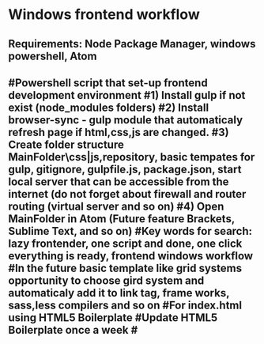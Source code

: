 <h1>Windows frontend workflow</h1>
<h2>Requirements: Node Package Manager, windows powershell, Atom<h2>
#Powershell script that set-up frontend development environment
#1) Install gulp if not exist (node_modules folders)
#2) Install browser-sync - gulp module that automaticaly refresh page if html,css,js are changed.
#3) Create folder structure MainFolder\css|js,repository, basic tempates for gulp, gitignore, gulpfile.js, package.json, start local server that can be accessible from the internet (do not forget about firewall and router routing (virtual server and so on)
#4) Open MainFolder in Atom (Future feature Brackets, Sublime Text, and so on)
#Key words for search: 
lazy frontender, one script and done, one click everything is ready, frontend windows workflow
#In the future basic template like grid systems opportunity to choose gird system and automaticaly add it to link tag, frame works, sass,less compilers and so on
#For index.html using HTML5 Boilerplate
#Update HTML5 Boilerplate once a week
#
